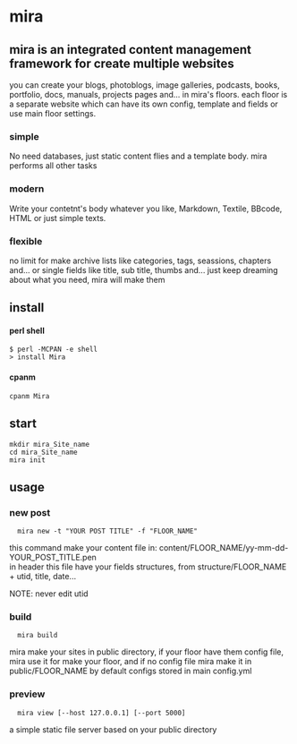 # mira

## mira is an integrated content management framework for create multiple websites

you can create your blogs, photoblogs, image galleries, podcasts, books, portfolio, docs, manuals, projects pages and... in mira's floors. each floor is a separate website which can have its own config, template and fields or use main floor settings.

### simple

No need databases, just static content flies and a template body. mira performs all other tasks

### modern

Write your contetnt's body whatever you like, Markdown, Textile, BBcode, HTML or just simple texts.

### flexible

no limit for make archive lists like categories, tags, seassions, chapters and... or single fields like title, sub title, thumbs and... just keep dreaming about what you need, mira will make them


## install

#### perl shell

```
$ perl -MCPAN -e shell
> install Mira
```

#### cpanm

	cpanm Mira

## start

```
mkdir mira_Site_name  
cd mira_Site_name  
mira init  
```

## usage

### new post

```
  mira new -t "YOUR POST TITLE" -f "FLOOR_NAME"
```

this command make your content file in: content/FLOOR_NAME/yy-mm-dd-YOUR_POST_TITLE.pen  
in header this file have your fields structures, from structure/FLOOR_NAME + utid, title, date...

NOTE: never edit utid

### build

```
  mira build
```

mira make your sites in public directory, if your floor have them config file, mira use it for make your floor, and if no config file mira make it in public/FLOOR_NAME by default configs stored in main config.yml

### preview

```
  mira view [--host 127.0.0.1] [--port 5000]
```

a simple static file server based on your public directory

